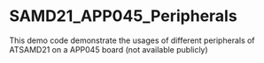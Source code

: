 # SAMD21_APP045_Peripherals
This demo code demonstrate the usages of different peripherals of ATSAMD21 on a APP045 board (not available publicly)
